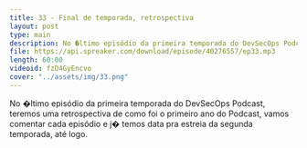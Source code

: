```yaml
---
title: 33 - Final de temporada, retrospectiva
layout: post
type: main
description: No �ltimo episódio da primeira temporada do DevSecOps Podcast, teremos uma retrospectiva de como foi o primeiro ano do Podcast, vamos comentar cada episódio e j� temos data pra estreia da segunda temporada, até logo.
file: https://api.spreaker.com/download/episode/40276557/ep33.mp3
length: 60:00
videoid: fzD4GyEncvo
cover: "../assets/img/33.png"
---
```


No �ltimo episódio da primeira temporada do DevSecOps Podcast, teremos uma retrospectiva de como foi o primeiro ano do Podcast, vamos comentar cada episódio e j� temos data pra estreia da segunda temporada, até logo.